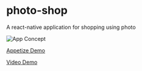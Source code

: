 # photo-shop
A react-native application for shopping using photo

![App Concept](https://i.imgur.com/UUGR3aW.jpg)

[Appetize Demo](https://appetize.io/app/pxp32658g54nt38xp7r4q2wh3m?device=nexus5&scale=75&orientation=portrait&osVersion=7.0)

[Video Demo](https://drive.google.com/file/d/0B-hTIM3aG_oJZUZ2bmdRX1BGem8/view?usp=sharing)
